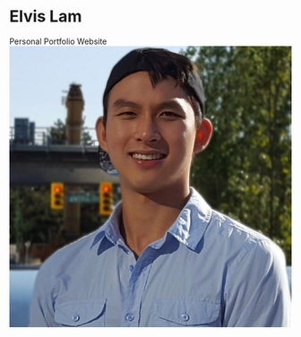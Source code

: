 # Elvis Lam
Personal Portfolio Website
![alt text](https://raw.githubusercontent.com/Megachin502/megachin502.github.io/master/profile.jpg)
